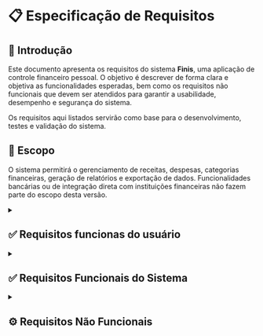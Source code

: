 #  📋 Especificação de Requisitos

## 👋 Introdução

Este documento apresenta os requisitos do sistema **Finis**, uma aplicação de controle financeiro pessoal. O objetivo é descrever de forma clara e objetiva as funcionalidades esperadas, bem como os requisitos não funcionais que devem ser atendidos para garantir a usabilidade, desempenho e segurança do sistema.

Os requisitos aqui listados servirão como base para o desenvolvimento, testes e validação do sistema.

##  🎯 Escopo

O sistema permitirá o gerenciamento de receitas, despesas, categorias financeiras, geração de relatórios e exportação de dados. Funcionalidades bancárias ou de integração direta com instituições financeiras não fazem parte do escopo desta versão.

<details>
<summary>  <h2> ✅ Requisitos funcionas do usuário </h2>  </summary>



  <table border="1">
  <thead>
    <tr>
      <th>ID</th>
      <th>Requisito</th>
      <th>Tipo</th>
      <th>Prioridade</th>
      <th>Status</th>
    </tr>
  </thead>
  <tbody>
    <tr><td>RF#01</td><td>O usuário deve ser capaz de efetuar login e logout com segurança usando suas credenciais.</td><td>Autenticação</td><td>Alta</td><td>Backlog</td></tr>
    <tr><td>RF#02</td><td>O usuário deve ser capaz de criar contas utilizando seu email.</td><td>Cadastro</td><td>Alta</td><td>Backlog</td></tr>
    <tr><td>RF#03</td><td>O usuário deve ser capaz de editar suas informações de perfil.</td><td>Perfil</td><td>Média</td><td>Backlog</td></tr>
    <tr><td>RF#04</td><td>O usuário deve ser capaz de recuperar sua senha via email.</td><td>Recuperação de Conta</td><td>Alta</td><td>Backlog</td></tr>
    <tr><td>RF#05</td><td>O usuário deve ser capaz de registrar sua renda.</td><td>Financeiro</td><td>Alta</td><td>Backlog</td></tr>
    <tr><td>RF#06</td><td>O usuário deve ser capaz de categorizar sua renda.</td><td>Financeiro</td><td>Média</td><td>Backlog</td></tr>
    <tr><td>RF#07</td><td>O usuário deve ser capaz de editar os dados de sua renda.</td><td>Financeiro</td><td>Média</td><td>Backlog</td></tr>
    <tr><td>RF#08</td><td>O usuário deve ser capaz de excluir os dados de sua renda.</td><td>Financeiro</td><td>Média</td><td>Backlog</td></tr>
    <tr><td>RF#09</td><td>O usuário deve ser capaz de registrar sua despesa.</td><td>Financeiro</td><td>Alta</td><td>Backlog</td></tr>
    <tr><td>RF#10</td><td>O usuário deve ser capaz de categorizar sua despesa.</td><td>Financeiro</td><td>Média</td><td>Backlog</td></tr>
    <tr><td>RF#11</td><td>O usuário deve ser capaz de editar os dados de sua despesa.</td><td>Financeiro</td><td>Média</td><td>Backlog</td></tr>
    <tr><td>RF#12</td><td>O usuário deve ser capaz de excluir os dados de sua despesa.</td><td>Financeiro</td><td>Média</td><td>Backlog</td></tr>
    <tr><td>RF#13</td><td>O usuário deve ser capaz de fazer upload de imagens de recibos. As imagens devem poder ser associadas a uma despesa ou a uma renda.</td><td>Upload</td><td>Média</td><td>Backlog</td></tr>
    <tr><td>RF#14</td><td>O usuário deve ser capaz de excluir a imagem de recibo.</td><td>Upload</td><td>Baixa</td><td>Backlog</td></tr>
    <tr><td>RF#15</td><td>O usuário deve ser capaz de editar a imagem de recibo.</td><td>Upload</td><td>Baixa</td><td>Backlog</td></tr>
    <tr><td>RF#16</td><td>O usuário deve ser capaz de baixar a imagem de recibo.</td><td>Upload</td><td>Baixa</td><td>Backlog</td></tr>
    <tr><td>RF#17</td><td>O usuário deve ser capaz de visualizar o resumo mensal com total de rendas, despesas e saldo atual.</td><td>Relatórios</td><td>Alta</td><td>Backlog</td></tr>
    <tr><td>RF#18</td><td>O usuário deve ser capaz de visualizar gráficos de renda e despesas por período ou categoria.</td><td>Relatórios</td><td>Média</td><td>Backlog</td></tr>
    <tr><td>RF#19</td><td>O usuário deve ser capaz de filtrar registros por data, categoria ou valor.</td><td>Visualização</td><td>Média</td><td>Backlog</td></tr>
    <tr><td>RF#20</td><td>O usuário deve ser capaz de buscar um registro específico de renda ou despesa por palavra-chave.</td><td>Pesquisa</td><td>Média</td><td>Backlog</td></tr>
    <tr><td>RF#21</td><td>O usuário deve ser capaz de cancelar uma despesa ou renda recorrente futura.</td><td>Recorrência</td><td>Baixa</td><td>Backlog</td></tr>
    <tr><td>RF#22</td><td>O usuário deve ser capaz de cadastrar uma renda ou despesa recorrente com periodicidade mensal, semanal, etc.</td><td>Recorrência</td><td>Média</td><td>Backlog</td></tr>
  </tbody>
</table>
</details>



<details>
  <summary> <h2> ✅ Requisitos  Funcionais do Sistema </h2></summary>


  
 <table border="1" cellspacing="0" cellpadding="8">
  <thead>
    <tr>
      <th>ID</th>
      <th>Requisito</th>
      <th>Tipo</th>
      <th>Prioridade</th>
      <th>Status</th>
    </tr>
  </thead>
  <tbody>
    <tr>
      <td>RF#01</td>
      <td>O sistema deve exportar os registros financeiros do usuário nos formatos .csv e .pdf, incluindo rendas, despesas e saldo.</td>
      <td>Exportação / Dados</td>
      <td>Baixa</td>
      <td>Backlog</td>
    </tr>
    <tr>
      <td>RF#02</td>
      <td>O sistema deve validar os dados inseridos, como valores numéricos, formatos de data e categorias válidas.</td>
      <td>Validação</td>
      <td>Alta</td>
      <td>Backlog</td>
    </tr>
    <tr>
      <td>RF#03</td>
      <td>O sistema deve exibir uma mensagem de confirmação ao registrar uma despesa.</td>
      <td>UI / Validação</td>
      <td>Média</td>
      <td>Backlog</td>
    </tr>
    <tr>
      <td>RF#04</td>
      <td>O sistema deve fornecer filtros eficientes para busca e consulta de registros por data, categoria e valor.</td>
      <td>Filtro / Busca</td>
      <td>Alta</td>
      <td>Backlog</td>
    </tr>
    <tr>
      <td>RF#05</td>
      <td>O sistema deve mostrar o saldo disponível na tela inicial após o login.</td>
      <td>UI / Interface</td>
      <td>Alta</td>
      <td>Backlog</td>
    </tr>
    <tr>
      <td>RF#06</td>
      <td>O sistema deve apresentar um gráfico de pizza com a distribuição das despesas por categoria no mês atual.</td>
      <td>UI / Dados</td>
      <td>Média</td>
      <td>Backlog</td>
    </tr>
    <tr>
      <td>RF#07</td>
      <td>O sistema deve atualizar automaticamente a lista de transações ao adicionar uma nova renda.</td>
      <td>UI / Interface</td>
      <td>Alta</td>
      <td>Backlog</td>
    </tr>
    <tr>
      <td>RF#08</td>
      <td>O sistema deve ocultar os campos de recibo quando o tipo de transação for ‘transferência’.</td>
      <td>UI / Interface</td>
      <td>Média</td>
      <td>Backlog</td>
    </tr>
    <tr>
      <td>RF#09</td>
      <td>O sistema deve apresentar um botão fixo no canto inferior direito da tela para criação de novos registros.</td>
      <td>UI / Interface</td>
      <td>Média</td>
      <td>Backlog</td>
    </tr>
    <tr>
      <td>RF#10</td>
      <td>O sistema deve permitir navegação entre seções por meio de um menu lateral.</td>
      <td>UI / Navegação</td>
      <td>Média</td>
      <td>Backlog</td>
    </tr>
    <tr>
      <td>RF#11</td>
      <td>O sistema deve alertar o usuário visualmente quando seu saldo ficar negativo.</td>
      <td>UI / Alerta</td>
      <td>Média</td>
      <td>Backlog</td>
    </tr>
    <tr>
      <td>RF#12</td>
      <td>O sistema deve apresentar mensagens de validação ao usuário quando os campos estiverem incorretos.</td>
      <td>UI / Validação</td>
      <td>Média</td>
      <td>Backlog</td>
    </tr>
  </tbody>
</table>
</details>

 


<details> 
<summary> <h2> ⚙️ Requisitos Não Funcionais </h2> </summary>

  
<table border="1" cellspacing="0" cellpadding="8">
  <thead>
    <tr>
      <th>ID</th>
      <th>Requisito</th>
      <th>Tipo</th>
      <th>Prioridade</th>
      <th>Status</th>
    </tr>
  </thead>
  <tbody>
    <tr>
      <td>RNF#01</td>
      <td>O sistema deve armazenar senhas de forma criptografada utilizando algoritmo seguro (ex: bcrypt).</td>
      <td>Segurança</td>
      <td>Alta</td>
      <td>Backlog</td>
    </tr>
    <tr>
      <td>RNF#02</td>
      <td>O sistema deve utilizar HTTPS para comunicação entre cliente e servidor.</td>
      <td>Segurança</td>
      <td>Alta</td>
      <td>Backlog</td>
    </tr>
    <tr>
      <td>RNF#03</td>
      <td>O sistema deve validar token de autenticação em cada requisição protegida.</td>
      <td>Segurança</td>
      <td>Alta</td>
      <td>Backlog</td>
    </tr>
    <tr>
      <td>RNF#04</td>
      <td>O sistema deve proteger contra ataques como SQL Injection, XSS e CSRF.</td>
      <td>Segurança</td>
      <td>Alta</td>
      <td>Backlog</td>
    </tr>
    <tr>
      <td>RNF#05</td>
      <td>O sistema deve responder às requisições em até 2 segundos na média.</td>
      <td>Desempenho</td>
      <td>Média</td>
      <td>Backlog</td>
    </tr>
    <tr>
      <td>RNF#06</td>
      <td>A interface inicial deve carregar em no máximo 3 segundos em conexão padrão.</td>
      <td>Desempenho</td>
      <td>Média</td>
      <td>Backlog</td>
    </tr>
    <tr>
      <td>RNF#07</td>
      <td>O sistema deve suportar pelo menos 50 usuários simultâneos sem perda perceptível de desempenho.</td>
      <td>Desempenho</td>
      <td>Média</td>
      <td>Backlog</td>
    </tr>
    <tr>
      <td>RNF#08</td>
      <td>O código-fonte deve seguir convenções padronizadas e estar bem comentado.</td>
      <td>Manutenibilidade</td>
      <td>Média</td>
      <td>Backlog</td>
    </tr>
    <tr>
      <td>RNF#09</td>
      <td>Backend e frontend devem ser desacoplados em arquitetura em camadas.</td>
      <td>Manutenibilidade</td>
      <td>Média</td>
      <td>Backlog</td>
    </tr>
    <tr>
      <td>RNF#10</td>
      <td>O sistema deve apresentar interface intuitiva, acessível e responsiva.</td>
      <td>Usabilidade</td>
      <td>Alta</td>
      <td>Backlog</td>
    </tr>
    <tr>
      <td>RNF#11</td>
      <td>O sistema deve ser responsivo e adaptado para dispositivos móveis.</td>
      <td>Usabilidade</td>
      <td>Alta</td>
      <td>Backlog</td>
    </tr>
    <tr>
      <td>RNF#12</td>
      <td>Mensagens de erro devem ser claras e orientativas para o usuário.</td>
      <td>Usabilidade</td>
      <td>Média</td>
      <td>Backlog</td>
    </tr>
    <tr>
      <td>RNF#13</td>
      <td>O sistema deve estar estruturado para suportar expansão de funcionalidades sem perdas de desempenho.</td>
      <td>Escalabilidade</td>
      <td>Média</td>
      <td>Backlog</td>
    </tr>
    <tr>
      <td>RNF#14</td>
      <td>O banco de dados deve suportar crescimento contínuo dos registros financeiros.</td>
      <td>Escalabilidade</td>
      <td>Média</td>
      <td>Backlog</td>
    </tr>
    <tr>
      <td>RNF#15</td>
      <td>O sistema deve estar disponível 99% do tempo, com exceção de manutenções planejadas.</td>
      <td>Disponibilidade</td>
      <td>Alta</td>
      <td>Backlog</td>
    </tr>
    <tr>
      <td>RNF#16</td>
      <td>Em caso de erro, o sistema deve registrar logs e apresentar mensagem amigável ao usuário.</td>
      <td>Disponibilidade</td>
      <td>Média</td>
      <td>Backlog</td>
    </tr>
    <tr>
      <td>RNF#17</td>
      <td>O sistema deve possuir testes unitários com cobertura mínima de 80% no backend.</td>
      <td>Testabilidade</td>
      <td>Média</td>
      <td>Backlog</td>
    </tr>
    <tr>
      <td>RNF#18</td>
      <td>Os módulos devem ser testáveis de forma independente.</td>
      <td>Testabilidade</td>
      <td>Média</td>
      <td>Backlog</td>
    </tr>
  </tbody>
</table>

</details>

       





